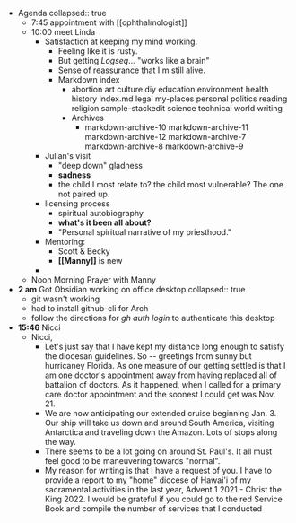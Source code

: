 - Agenda
  collapsed:: true
	- 7:45 appointment with [[ophthalmologist]]
	- 10:00 meet Linda
		- Satisfaction at keeping my mind working.
			- Feeling like it is rusty.
			- But getting *Logseq*... "works like a brain"
			- Sense of reassurance that I'm still alive.
			- Markdown index
				- abortion
				  art
				  culture
				  diy
				  education
				  environment
				  health
				  history
				  index.md
				  legal
				  my-places
				  personal
				  politics
				  reading
				  religion
				  sample-stackedit
				  science
				  technical
				  world
				  writing
				- Archives
					- markdown-archive-10
					  markdown-archive-11
					  markdown-archive-12
					  markdown-archive-7
					  markdown-archive-8
					  markdown-archive-9
		- Julian's visit
			- "deep down" gladness
			- **sadness**
			- the child I most relate to? the child most vulnerable? The one not paired up.
		- licensing process
			- spiritual autobiography
			- **what's it been all about?**
			- "Personal spiritual narrative of my priesthood."
		- Mentoring:
			- Scott & Becky
			- **[[Manny]]** is new
		-
	- Noon Morning Prayer with Manny
- **2 am** Got Obsidian working on office desktop
  collapsed:: true
	- git wasn't working
	- had to install github-cli  for Arch
	- follow the directions for *gh auth login* to authenticate this desktop
- **15:46**  Nicci
	- Nicci,
		- Let's just say that I have kept my distance long enough to satisfy the diocesan guidelines. So -- greetings from sunny but hurricaney Florida. As one measure of our getting settled is that I am one doctor's appointment away from having replaced all of  battalion of doctors. As it happened, when I called for a primary care doctor appointment and the soonest I could get was Nov. 21.
		- We are now anticipating our extended cruise beginning Jan. 3. Our ship will take us down and around South America, visiting Antarctica and traveling down the Amazon. Lots of stops along the way.
		- There seems to be a lot going on around St. Paul's. It all must feel good to be maneuvering towards "normal".
		- My reason for writing is that I have a request of you. I have to provide a report to my "home" diocese of Hawai'i of my sacramental activities in the last year, Advent 1 2021 - Christ the King 2022. I would be grateful if you could go to the red Service Book and compile the number of services that I conducted